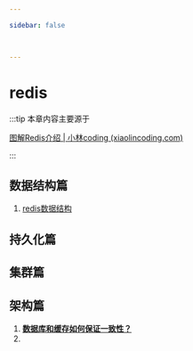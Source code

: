 ```yaml
---

sidebar: false



---
```


# redis

:::tip 本章内容主要源于

[图解Redis介绍 | 小林coding (xiaolincoding.com)](https://xiaolincoding.com/redis/)



:::



## 数据结构篇

1. [redis数据结构](./data_structure/data.md)





## 持久化篇





## 集群篇



## 架构篇

1. [**数据库和缓存如何保证一致性？**](./architecture/data_consistency.md)
2. 



